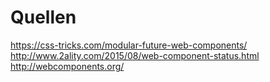 # Quellen

https://css-tricks.com/modular-future-web-components/
http://www.2ality.com/2015/08/web-component-status.html
http://webcomponents.org/
